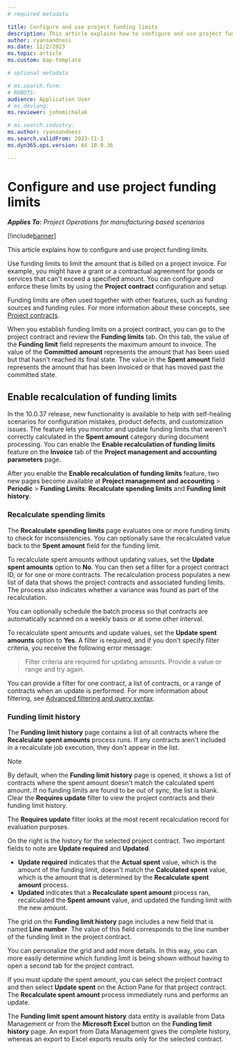 ```yaml
---
# required metadata

title: Configure and use project funding limits
description: This article explains how to configure and use project funding limits,
author: ryansandness
ms.date: 11/2/2023
ms.topic: article
ms.custom: bap-template

# optional metadata

# ms.search.form: 
# ROBOTS: 
audience: Application User
# ms.devlang: 
ms.reviewer: johnmichalak

# ms.search.industry: 
ms.author: ryansandness
ms.search.validFrom: 2023-11-1
ms.dyn365.ops.version: AX 10.0.36

---
```


# Configure and use project funding limits

_**Applies To:** Project Operations for manufacturing based scenarios_

[!include[banner](../includes/banner.md)]

This article explains how to configure and use project funding limits.

Use funding limits to limit the amount that is billed on a project invoice. For example, you might have a grant or a contractual agreement for goods or services that can't exceed a specified amount. You can configure and enforce these limits by using the **Project contract** configuration and setup.

Funding limits are often used together with other features, such as funding sources and funding rules. For more information about these concepts, see [Project contracts](./project-contracts.md).

When you establish funding limits on a project contract, you can go to the project contract and review the **Funding limits** tab. On this tab, the value of the **Funding limit** field represents the maximum amount to invoice. The value of the **Committed amount** represents the amount that has been used but that hasn't reached its final state. The value in the **Spent amount** field represents the amount that has been invoiced or that has moved past the committed state.

## Enable recalculation of funding limits

In the 10.0.37 release, new functionality is available to help with self-healing scenarios for configuration mistakes, product defects, and customization issues. The feature lets you monitor and update funding limits that weren't correctly calculated in the **Spent amount** category during document processing. You can enable the **Enable recalculation of funding limits** feature on the **Invoice** tab of the **Project management and accounting parameters** page.

After you enable the **Enable recalculation of funding limits** feature, two new pages become available at **Project management and accounting** \> **Periodic** \> **Funding Limits**: **Recalculate spending limits** and **Funding limit history**.

### Recalculate spending limits

The **Recalculate spending limits** page evaluates one or more funding limits to check for inconsistencies. You can optionally save the recalculated value back to the **Spent amount** field for the funding limit.

To recalculate spent amounts without updating values, set the **Update spent amounts** option to **No**. You can then set a filter for a project contract ID, or for one or more contracts. The recalculation process populates a new list of data that shows the project contracts and associated funding limits. The process also indicates whether a variance was found as part of the recalculation.

You can optionally schedule the batch process so that contracts are automatically scanned on a weekly basis or at some other interval.

To recalculate spent amounts and update values, set the **Update spent amounts** option to **Yes**. A filter is required, and if you don't specify filter criteria, you receive the following error message:

> Filter criteria are required for updating amounts. Provide a value or range and try again.

You can provide a filter for one contract, a list of contracts, or a range of contracts when an update is performed. For more information about filtering, see [Advanced filtering and query syntax](/dynamics365/fin-ops-core/fin-ops/get-started/advanced-filtering-query-options).

### Funding limit history

The **Funding limit history** page contains a list of all contracts where the **Recalculate spent amounts** process runs. If any contracts aren't included in a recalculate job execution, they don't appear in the list.

> [!NOTE]
> By default, when the **Funding limit history** page is opened, it shows a list of contracts where the spent amount doesn't match the calculated spent amount. If no funding limits are found to be out of sync, the list is blank. Clear the **Requires update** filter to view the project contracts and their funding limit history.
>
> The **Requires update** filter looks at the most recent recalculation record for evaluation purposes.

On the right is the history for the selected project contract. Two important fields to note are **Update required** and **Updated**.

- **Update required** indicates that the **Actual spent** value, which is the amount of the funding limit, doesn't match the **Calculated spent** value, which is the amount that is determined by the **Recalculate spent amount** process.
- **Updated** indicates that a **Recalculate spent amount** process ran, recalculated the **Spent amount** value, and updated the funding limit with the new amount.

The grid on the **Funding limit history** page includes a new field that is named **Line number**. The value of this field corresponds to the line number of the funding limit in the project contract.

You can personalize the grid and add more details. In this way, you can more easily determine which funding limit is being shown without having to open a second tab for the project contract.

If you must update the spent amount, you can select the project contract and then select **Update spent** on the Action Pane for that project contract. The **Recalculate spent amount** process immediately runs and performs an update.

The **Funding limit spent amount history** data entity is available from Data Management or from the **Microsoft Excel** button on the **Funding limit history** page. An export from Data Management gives the complete history, whereas an export to Excel exports results only for the selected contract.

